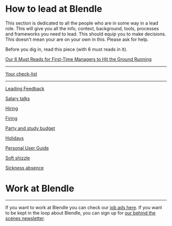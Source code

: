 # How to lead at Blendle

This section is dedicated to all the people who are in some way in a lead role. This will give you  all the info, context, background, tools, processes and frameworks you need to lead. This should equip you to make decisions. This doesn't mean your are on your own in this. Please ask for help.

Before you dig in, read this piece (with 6 must reads in it).

[Our 6 Must Reads for First-Time Managers to Hit the Ground Running](http://firstround.com/review/our-6-must-reads-for-first-time-managers-to-hit-the-ground-running/)

---

[Your check-list](Your%20check-list%20ad34d3088fe046c29e2f5158fd196ed4.md)

---

[Leading Feedback ](Leading%20Feedback%209e77ea68cd1e4f0b87677451d71e73d0.md)

[Salary talks](Salary%20talks%202350736e7c1844e48b2ed8babaad1d1b.md)

[Hiring ](Hiring%202632e746e5d54fb19b5aeb9b17c22640.md)

[Firing](Firing%20c2ef742091424b25b4ef0bd3f28a8b59.md)

[Party and study budget](Party%20and%20study%20budget%20c90a9d3c1c1149c4bfb2002034d123c1.md)

[Holidays](Holidays%20b9992877cc194a73b9c73dbeef6efa11.md)

[Personal User Guide](Personal%20User%20Guide%2034e6a07721c5433fac5d7531cddc00ed.md)

[Soft shizzle](Soft%20shizzle%204c30984fd3964d709ec27f445bc526f5.md)

[Sickness absence](Sickness%20absence%2030ffd27643e643d89d71cf5f188ebeb1.md)

# Work at Blendle

---

If you want to work at Blendle you can check our [job ads here](https://blendle.homerun.co/). If you want to be kept in the loop about Blendle, you can sign up for [our behind the scenes newsletter](https://blendle.homerun.co/yes-keep-me-posted/tr/apply?token=8092d4128c306003d97dd3821bad06f2).